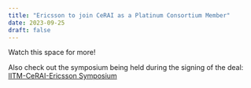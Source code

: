 ```yaml
---
title: "Ericsson to join CeRAI as a Platinum Consortium Member"
date: 2023-09-25
draft: false
---
```


Watch this space for more!

Also check out the symposium being held during the signing of the deal: [IITM-CeRAI-Ericsson Symposium](https://cerai.iitm.ac.in/events/ericsson-symposium)



